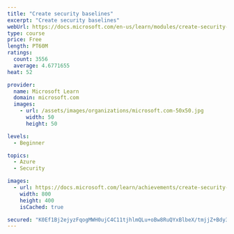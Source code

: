 ```yaml
---
title: "Create security baselines"
excerpt: "Create security baselines"
webUrl: https://docs.microsoft.com/en-us/learn/modules/create-security-baselines/
type: course
price: Free
length: PT60M
ratings:
  count: 3556
  average: 4.6771655
heat: 52

provider:
  name: Microsoft Learn
  domain: microsoft.com
  images:
    - url: /assets/images/organizations/microsoft.com-50x50.jpg
      width: 50
      height: 50

levels:
  - Beginner

topics:
  - Azure
  - Security

images:
  - url: https://docs.microsoft.com/learn/achievements/create-security-baselines-social.png
    width: 800
    height: 400
    isCached: true

secured: "K0Ef1Bj2ejyzFqogMWH0ujC4C11tjhlmQLu+oBw8RuQYxBlbeX/tmjjZ+Bdy3XuikmCw9DjbF0LKiQHkHhwjYR5BfMV4j8Av6cMUa1o+fSNxghbyGnBtWod3PMog1IjLmNcqpdjIMmhxjzF8ESXWIiqc7kTTs0SRx4lIGNr5Dt6ykY7CtxOiC1Gbgv7ZHizqO6omPCZv+GgHJ0zNIz2vIYRWRc1f6wQT+pAsxNRZcem3le4/+Yut1DOWaBwnaB19VnUCIIMs7wpuuhYQzgH0PGpEy+lBO1DjdA9ECaf6HSDB6D0iKEOiwJ5A1/W7WG0nwKQise0EAXa4Os8F1cizYBNO5fL7LV0OhDv/dzfqFkdcWrDp7cCpWFNKNigt6gPVz7T56mG1LPE1165nULFOXeo5hnqXEhZJ2VjyIa7AyEo=;EaLnHqmeKEdg0m2QOE7PVg=="
---
```


